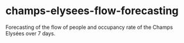 # champs-elysees-flow-forecasting
Forecasting of the flow of people and occupancy rate of the Champs Elysées over 7 days. 
